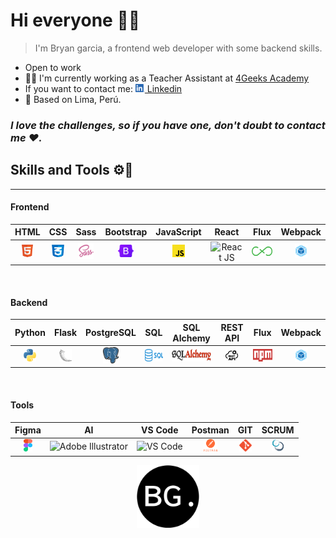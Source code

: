 # Hi everyone 👋🌵
> I'm Bryan garcia, a frontend web developer with some backend skills. 

- Open to work
- 👨‍💻 I'm currently working as a Teacher Assistant at <a href="https://www.linkedin.com/school/4geeksacademy/mycompany/">4Geeks Academy</a> 
- If you want to contact me: <a href="https://www.linkedin.com/in/bryan-garcia-fullstack/"><img src="./assets/img/linkedin.png" width="15"> Linkedin</a>
- 📍 Based on Lima, Perú. 
 
### ***I love the challenges, so if you have one, don't doubt to contact me ❤.***

## Skills and Tools ⚙🔨
<hr>

#### **Frontend**

|  HTML  |  CSS  |  Sass  |  Bootstrap  |  JavaScript  |  React  |  Flux  |  Webpack  |
|:---:|:---:|:---:|:---:|:---:|:---:|:---:|:---:|
|  <img src="./assets/img/html.png" width="20" alt="HTML"/> | <img src="./assets/img/css.png" width="20" alt="CSS"/>  |  <img src="./assets/img/sass.png" width="25" alt="Sass"/>  |  <img src="./assets/img/bootstrap.png" height="20" alt="Boostrap"/>  |  <img src="./assets/img/javascript.png" width="20" alt="JavaScript"/>  |  <img src="./assets/img/react.png" width="20" alt="React JS"/>  |  <img src="./assets/img/flux.png" height="15" alt="FLux"/>  |  <img src="./assets/img/webpack.png" width="20" alt="Webpack"/>  |
<br>

#### **Backend**
|  Python  |  Flask  |  PostgreSQL  |  SQL  |  SQL Alchemy  |  REST API  |  Flux  |  Webpack  |
|:---:|:---:|:---:|:---:|:---:|:---:|:---:|:---:|
|  <img src="./assets/img/python-logo.png" width="20" alt="HTML"/> | <img src="./assets/img/flask.png" width="20" alt="Flask"/>  |  <img src="./assets/img/postgresql.png" width="25" alt="PostgreSQL"/>  |  <img src="./assets/img/sql.png" height="20" alt="SQL"/>  |  <img src="./assets/img/sql-alchemy-logo.png" height="20" alt="SQL Alchemy Logo"/>  |  <img src="./assets/img/rest-api.png" width="20" alt="REST API"/>  |  <img src="./assets/img/npm.png" height="20" alt="NPM"/>  |  <img src="./assets/img/webpack.png" width="20" alt="Webpack"/>  |
<br>

#### **Tools**
|  Figma  |  AI  |  VS Code  |  Postman  |  GIT  |  SCRUM  |
|:---:|:---:|:---:|:---:|:---:|:---:|
|  <img src="./assets/img/figma.png" height="20" alt="Figma"/> | <img src="./assets/img/ai-logo.png" width="20" alt="Adobe Illustrator"/>  |  <img src="./assets/img/vscode-logo.png" width="25" alt="VS Code"/>  |  <img src="./assets/img/postman-logo.png" height="20" alt="Postman"/>  |  <img src="./assets/img/git.png" height="20" alt="GIT"/>  |  <img src="./assets/img/scrum-logo.png" width="20" alt="SCRUM"/>  |

<p align="center" >
    <img src="./assets/img/bg-logo.png" width="100" />
</p>


